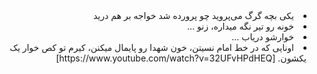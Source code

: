 <div dir="rtl" align="right">
<li>یکی بچه گرگ می‌پروید چو پرورده شد خواجه بر هم درید</li>
  

<li>خونه رو تیر نگه میداره، زنو ...</li>
  

<li>خوارشو دریاب ...</li>
  

<li>اونایی که در خط امام نسیتن، خون شهدا رو پایمال میکنن، کیرم تو کص خوار یک یکشون. [https://www.youtube.com/watch?v=32UFvHPdHEQ]</li>
  
  
</div>
